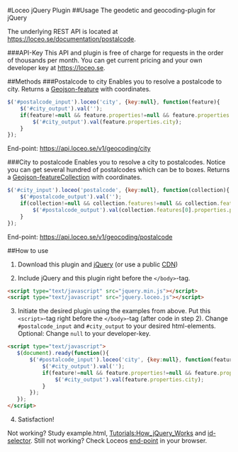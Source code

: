 #Loceo jQuery Plugin
##Usage
The geodetic and geocoding-plugin for jQuery

The underlying REST API is located at https://loceo.se/documentation/postalcode.

###API-Key
This API and plugin is free of charge for requests in the order of thousands per month. You can get current pricing and your own developer key at https://loceo.se.


##Methods
###Postalcode to city
Enables you to resolve a postalcode to city. Returns a [Geojson-feature](http://www.geojson.org/geojson-spec.html#feature-objects) with coordinates.

```javascript
$('#postalcode_input').loceo('city', {key:null}, function(feature){
	$('#city_output').val('');
	if(feature!=null && feature.properties!=null && feature.properties.city!=null){
		$('#city_output').val(feature.properties.city);
	}
});
```

End-point: https://api.loceo.se/v1/geocoding/city

###City to postalcode
Enables you to resolve a city to postalcodes. Notice you can get several hundred of postalcodes which can be to boxes. Returns a [Geojson-featureCollection](http://www.geojson.org/geojson-spec.html#feature-collection-objects) with coordinates.

```javascript
$('#city_input').loceo('postalcode', {key:null}, function(collection){
	$('#postalcode_output').val('');
	if(collection!=null && collection.features!=null && collection.features.length>0){
		$('#postalcode_output').val(collection.features[0].properties.postalcode);
	}
});
```

End-point: https://api.loceo.se/v1/geocoding/postalcode

##How to use
1. Download this plugin and [jQuery](http://jquery.com) (or use a public [CDN](http://jquery.com/download/))

2. Include jQuery and this plugin right before the `</body>`-tag.

 ```html
 <script type="text/javascript" src="jquery.min.js"></script>
 <script type="text/javascript" src="jquery.loceo.js"></script>
 ```

3. Initiate the desired plugin using the examples from above. Put this `<script>`-tag right before the `</body>`-tag (after code in step 2). Change `#postalcode_input` and `#city_output` to your desired html-elements. Optional: Change `null` to your developer-key.

 ```html
 <script type="text/javascript">
	$(document).ready(function(){
		$('#postalcode_input').loceo('city', {key:null}, function(feature){
			$('#city_output').val('');
			if(feature!=null && feature.properties!=null && feature.properties.city!=null){
				$('#city_output').val(feature.properties.city);
			}
		});
	});
 </script>
 ```

4. Satisfaction!

Not working? Study example.html, [Tutorials:How_jQuery_Works](http://docs.jquery.com/Tutorials:How_jQuery_Works "docs.jquery.com/Tutorials:How_jQuery_Works") and [id-selector](http://api.jquery.com/id-selector/ "api.jquery.com/id-selector/"). Still not working? Check Loceos [end-point](#methods) in your browser.
